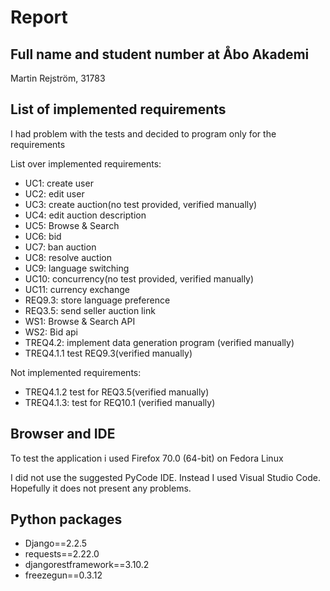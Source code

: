 # Report

## Full name and student number at Åbo Akademi

Martin Rejström, 31783

## List of implemented requirements

I had problem with the tests and decided to program only for the requirements

List over implemented requirements:

* UC1: create user
* UC2: edit user
* UC3: create auction(no test provided, verified manually)
* UC4: edit auction description
* UC5: Browse & Search
* UC6: bid
* UC7: ban auction
* UC8: resolve auction
* UC9: language switching
* UC10: concurrency(no test provided, verified manually)
* UC11: currency exchange
* REQ9.3: store language preference
* REQ3.5: send seller auction link
* WS1: Browse & Search API
* WS2: Bid api
* TREQ4.2:  implement data generation program  (verified manually)
* TREQ4.1.1 test REQ9.3(verified manually)

Not implemented requirements:

* TREQ4.1.2 test for REQ3.5(verified manually)
* TREQ4.1.3: test for REQ10.1 (verified manually)

## Browser and IDE

To test the application i used Firefox 70.0 (64-bit) on Fedora Linux

I did not use the suggested PyCode IDE. Instead I used Visual Studio Code. Hopefully it does not present any problems.

## Python packages

* Django==2.2.5
* requests==2.22.0
* djangorestframework==3.10.2
* freezegun==0.3.12

